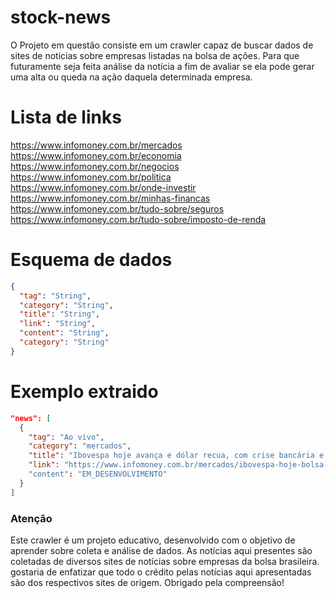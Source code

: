 # stock-news

O Projeto em questão consiste em um crawler capaz de buscar dados de sites de noticias sobre empresas listadas na bolsa de ações.
Para que futuramente seja feita análise da notícia a fim de avaliar se ela pode gerar uma alta ou queda na ação daquela determinada empresa. 

# Lista de links

https://www.infomoney.com.br/mercados
https://www.infomoney.com.br/economia
https://www.infomoney.com.br/negocios
https://www.infomoney.com.br/politica
https://www.infomoney.com.br/onde-investir
https://www.infomoney.com.br/minhas-financas
https://www.infomoney.com.br/tudo-sobre/seguros
https://www.infomoney.com.br/tudo-sobre/imposto-de-renda

# Esquema de dados
```json
{
  "tag": "String",
  "category": "String",
  "title": "String",
  "link": "String",
  "content": "String",
  "category": "String"
}
```
# Exemplo extraido

```json
"news": [
  {
    "tag": "Ao vivo",
    "category": "mercados",
    "title": "Ibovespa hoje avança e dólar recua, com crise bancária e regra fiscal no radar; Petrobras (PETR4) oscila e Vale (VALE3) cai 10 minutos atrás.",
    "link": "https://www.infomoney.com.br/mercados/ibovespa-hoje-bolsa-de-valores-ao-vivo-16032023/"
    "content": "EM_DESENVOLVIMENTO"
  }
]
```

### Atenção
Este crawler é um projeto educativo, desenvolvido com o objetivo de aprender sobre coleta e análise de dados. As notícias aqui presentes são coletadas de diversos sites de notícias sobre empresas da bolsa brasileira. gostaria de enfatizar que todo o crédito pelas notícias aqui apresentadas são dos respectivos sites de origem. Obrigado pela compreensão!
